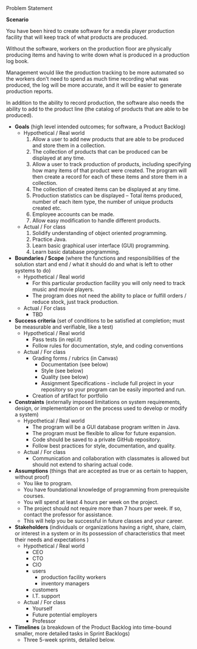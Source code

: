 ## 

Problem Statement

**Scenario**

You have been hired to create software for a media player production facility that will keep track of what products are produced.

Without the software, workers on the production floor are physically producing items and having to write down what is produced in a production log book.

Management would like the production tracking to be more automated so the workers don't need to spend as much time recording what was produced, the log will be more accurate, and it will be easier to generate production reports.

In addition to the ability to record production, the software also needs the ability to add to the product line (the catalog of products that are able to be produced).

-   **Goals** (high level intended outcomes; for software, a Product Backlog)
    -   Hypothetical / Real world
        1.  Allow a user to add new products that are able to be produced and store them in a collection.
        2.  The collection of products that can be produced can be displayed at any time.
        3.  Allow a user to track production of products, including specifying how many items of that product were created. The program will then create a record for each of these items and store them in a collection.
        4.  The collection of created items can be displayed at any time.
        5.  Production statistics can be displayed – Total items produced, number of each item type, the number of unique products created etc.
        6.  Employee accounts can be made.
        7.  Allow easy modification to handle different products.
    -   Actual / For class
        1.  Solidify understanding of object oriented programming.
        2.  Practice Java.
        3.  Learn basic graphical user interface (GUI) programming.
        4.  Learn basic database programming.
-   **Boundaries / Scope** (where the functions and responsibilities of the solution start and end / what it should do and what is left to other systems to do)
    -   Hypothetical / Real world
        -   For this particular production facility you will only need to track music and movie players.
        -   The program does not need the ability to place or fulfill orders / reduce stock, just track production.
    -   Actual / For class
        -   TBD
-   **Success criteria** (set of conditions to be satisfied at completion; must be measurable and verifiable, like a test)
    -   Hypothetical / Real world
        -   Pass tests (in repl.it)
        -   Follow rules for documentation, style, and coding conventions
    -   Actual / For class
        -   Grading forms / rubrics (in Canvas)
            -   Documentation (see below)
            -   Style (see below)
            -   Quality (see below)
            -   Assignment Specifications - include full project in your repository so your program can be easily imported and run.
        -   Creation of artifact for portfolio
-   **Constraints** (externally imposed limitations on system requirements, design, or implementation or on the process used to develop or modify a system)
    -   Hypothetical / Real world
        -   The program will be a GUI database program written in Java.
        -   The program must be flexible to allow for future expansion.
        -   Code should be saved to a private GitHub repository.
        -   Follow best practices for style, documentation, and quality.
    -   Actual / For class
        -   Communication and collaboration with classmates is allowed but should not extend to sharing actual code.
-   **Assumptions** (things that are accepted as true or as certain to happen, without proof)
    -   You like to program.
    -   You have foundational knowledge of programming from prerequisite courses.
    -   You will spend at least 4 hours per week on the project.
    -   The project should not require more than 7 hours per week. If so, contact the professor for assistance.
    -   This will help you be successful in future classes and your career.
-   **Stakeholders** (individuals or organizations having a right, share, claim, or interest in a system or in its possession of characteristics that meet their needs and expectations )
    -   Hypothetical / Real world
        -   CEO
        -   CTO
        -   CIO
        -   users
            -   production facility workers
            -   inventory managers
        -   customers
        -   I.T. support
    -   Actual / For class
        -   Yourself
        -   Future potential employers
        -   Professor
-   **Timelines** (a breakdown of the Product Backlog into time-bound smaller, more detailed tasks in Sprint Backlogs)
    -   Three 5-week sprints, detailed below.
